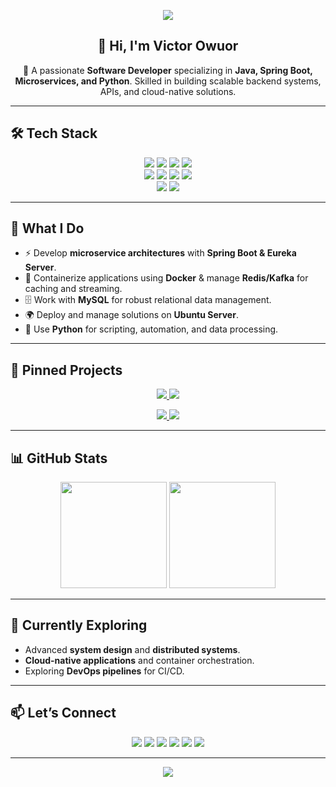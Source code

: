 <!-- Banner -->
<p align="center">
  <img src="https://capsule-render.vercel.app/api?type=waving&color=0:1abc9c,100:3498db&height=200&section=header&text=Victor%20Owuor&fontSize=50&fontColor=ffffff&animation=fadeIn&fontAlignY=35" />
</p>

<!-- Intro -->
<h2 align="center">👋 Hi, I'm Victor Owuor</h2>
<p align="center">
  🚀 A passionate <strong>Software Developer</strong> specializing in <strong>Java, Spring Boot, Microservices, and Python</strong>.  
  Skilled in building scalable backend systems, APIs, and cloud-native solutions.
</p>

---

## 🛠️ Tech Stack

<p align="center">
  <!-- Languages -->
  <img src="https://img.shields.io/badge/Java-ED8B00?style=for-the-badge&logo=java&logoColor=white"/>
  <img src="https://img.shields.io/badge/Python-3776AB?style=for-the-badge&logo=python&logoColor=white"/>
  <img src="https://img.shields.io/badge/Spring_Boot-6DB33F?style=for-the-badge&logo=springboot&logoColor=white"/>
  <img src="https://img.shields.io/badge/Microservices-0078D7?style=for-the-badge&logo=microsoft&logoColor=white"/>
  <br/>
  <!-- Databases & Tools -->
  <img src="https://img.shields.io/badge/MySQL-4479A1?style=for-the-badge&logo=mysql&logoColor=white"/>
  <img src="https://img.shields.io/badge/Redis-DC382D?style=for-the-badge&logo=redis&logoColor=white"/>
  <img src="https://img.shields.io/badge/Kafka-231F20?style=for-the-badge&logo=apachekafka&logoColor=white"/>
  <img src="https://img.shields.io/badge/Docker-2496ED?style=for-the-badge&logo=docker&logoColor=white"/>
  <br/>
  <!-- OS & Servers -->
  <img src="https://img.shields.io/badge/Ubuntu-E95420?style=for-the-badge&logo=ubuntu&logoColor=white"/>
  <img src="https://img.shields.io/badge/Linux-000000?style=for-the-badge&logo=linux&logoColor=white"/>
</p>

---

## 📌 What I Do
- ⚡ Develop **microservice architectures** with **Spring Boot & Eureka Server**.  
- 🐳 Containerize applications using **Docker** & manage **Redis/Kafka** for caching and streaming.  
- 🗄️ Work with **MySQL** for robust relational data management.  
- 🌍 Deploy and manage solutions on **Ubuntu Server**.  
- 🐍 Use **Python** for scripting, automation, and data processing.  

---

## 🚀 Pinned Projects

<p align="center">
  <a href="https://github.com/your-github-username/microservices-architecture">
    <img src="https://github-readme-stats.vercel.app/api/pin/?username=your-github-username&repo=microservices-architecture&theme=radical" />
  </a>
  <a href="https://github.com/your-github-username/docker-kafka-integration">
    <img src="https://github-readme-stats.vercel.app/api/pin/?username=your-github-username&repo=docker-kafka-integration&theme=radical" />
  </a>
</p>

<p align="center">
  <a href="https://github.com/your-github-username/python-automation-scripts">
    <img src="https://github-readme-stats.vercel.app/api/pin/?username=your-github-username&repo=python-automation-scripts&theme=radical" />
  </a>
  <a href="https://github.com/your-github-username/springboot-eureka-server">
    <img src="https://github-readme-stats.vercel.app/api/pin/?username=your-github-username&repo=springboot-eureka-server&theme=radical" />
  </a>
</p>

---

## 📊 GitHub Stats

<p align="center">
  <img src="https://github-readme-stats.vercel.app/api?username=your-github-username&show_icons=true&theme=radical" height="170"/>
  <img src="https://github-readme-stats.vercel.app/api/top-langs/?username=your-github-username&layout=compact&theme=radical" height="170"/>
</p>

---

## 🌱 Currently Exploring
- Advanced **system design** and **distributed systems**.  
- **Cloud-native applications** and container orchestration.  
- Exploring **DevOps pipelines** for CI/CD.  

---

## 📫 Let’s Connect

<p align="center">
  <a href="https://www.linkedin.com/in/your-linkedin/"><img src="https://img.shields.io/badge/LinkedIn-%230077B5.svg?style=for-the-badge&logo=linkedin&logoColor=white"/></a>
  <a href="https://twitter.com/your-twitter"><img src="https://img.shields.io/badge/Twitter-%231DA1F2.svg?style=for-the-badge&logo=twitter&logoColor=white"/></a>
  <a href="https://medium.com/@your-medium"><img src="https://img.shields.io/badge/Medium-12100E.svg?style=for-the-badge&logo=medium&logoColor=white"/></a>
  <a href="https://dev.to/your-devto"><img src="https://img.shields.io/badge/Dev.to-0A0A0A.svg?style=for-the-badge&logo=dev.to&logoColor=white"/></a>
  <a href="mailto:your.email@example.com"><img src="https://img.shields.io/badge/Email-D14836.svg?style=for-the-badge&logo=gmail&logoColor=white"/></a>
  <a href="https://github.com/your-github-username"><img src="https://img.shields.io/badge/GitHub-100000?style=for-the-badge&logo=github&logoColor=white"/></a>
</p>

---

<!-- Footer -->
<p align="center">
  <img src="https://capsule-render.vercel.app/api?type=waving&color=0:3498db,100:1abc9c&height=120&section=footer"/>
</p>

